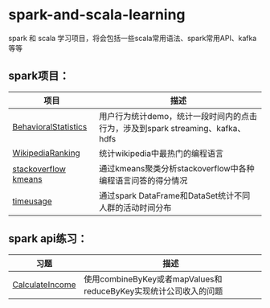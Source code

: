 # spark-and-scala-learning

spark 和 scala 学习项目，将会包括一些scala常用语法、spark常用API、kafka等等

## spark项目：  

| 项目 | 描述 | 
| --- | --- | 
| [BehavioralStatistics](./spark-learning/BehavioralStatistics) | 用户行为统计demo，统计一段时间内的点击行为，涉及到spark streaming、kafka、hdfs |
| [WikipediaRanking](./spark-learning/wikipedia) | 统计wikipedia中最热门的编程语言 |
| [stackoverflow kmeans](./spark-learning/stackoverflow) | 通过kmeans聚类分析stackoverflow中各种编程语言问答的得分情况 |
| [timeusage](./spark-learning/timeusage) | 通过spark DataFrame和DataSet统计不同人群的活动时间分布 |

## spark api练习：

| 习题| 描述 |
| --- | --- | 
| [CalculateIncome](./scala-learning/CalculateIncome) | 使用combineByKey或者mapValues和reduceByKey实现统计公司收入的问题 |

